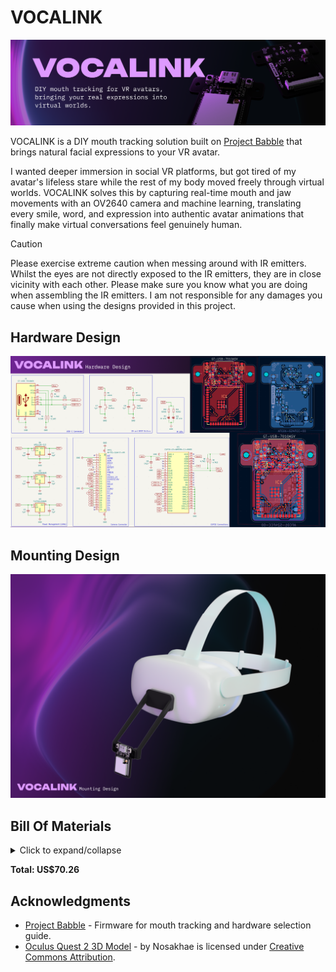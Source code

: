 # VOCALINK
![vocalink-banner.png](assets/vocalink-banner.png)

VOCALINK is a DIY mouth tracking solution built on [Project Babble](https://github.com/Project-Babble/ProjectBabble) that brings natural facial expressions to your VR avatar. 

I wanted deeper immersion in social VR platforms, but got tired of my avatar's lifeless stare while the rest of my body moved freely through virtual worlds. VOCALINK solves this by capturing real-time mouth and jaw movements with an OV2640 camera and machine learning, translating every smile, word, and expression into authentic avatar animations that finally make virtual conversations feel genuinely human.

> [!CAUTION]
> Please exercise extreme caution when messing around with IR emitters. Whilst the eyes are not directly exposed to the IR emitters, they are in close vicinity with each other. Please make sure you know what you are doing when assembling the IR emitters. I am not responsible for any damages you cause when using the designs provided in this project. 

## Hardware Design
![vocalink-hardware-design.png](assets/vocalink-hardware-design.png)

## Mounting Design
![vocalink-mounting-design.png](assets/vocalink-mounting-design.png)

## Bill Of Materials
<details>
<summary>Click to expand/collapse</summary>

| Part #                      | LCSC #   | Order Quantity | Unit Price (USD) | Ext. Price (USD) | Link                                                                                                                             |
|-----------------------------|----------|----------------|------------------|------------------|----------------------------------------------------------------------------------------------------------------------------------|
| UMK107AB7105KA-T            | C105174  | 50             | 0.0181           | 0.91             | https://lcsc.com/product-detail/multilayer-ceramic-capacitors-mlcc-smd-smt_taiyo-yuden-umk107ab7105ka-t_C105174.html             |
| CL31B106KBHNNNE             | C89632   | 10             | 0.0629           | 0.63             | https://lcsc.com/product-detail/multilayer-ceramic-capacitors-mlcc-smd-smt_samsung-electro-mechanics-cl31b106kbhnnne_C89632.html |
| XL-3216HIRC-850             | C965891  | 20             | 0.0283           | 0.57             | https://lcsc.com/product-detail/infrared-led-emitters_xinglight-xl-3216hirc-850_C965891.html                                     |
| AFC01-S24FCC-00             | C262276  | 5              | 0.1124           | 0.56             | https://lcsc.com/product-detail/ffc-fpc-flat-flexible-connector-assemblies_jushuo-afc01-s24fcc-00_C262276.html                   |
| ESP32-S3-WROOM-1U-N8R8      | C2980300 | 1              | 5.5182           | 5.52             | https://lcsc.com/product-detail/wifi-modules_espressif-esp32-s3-wroom-1u-n8r8_C2980300.html                                      |
| GT-USB-7010ASV              | C2988369 | 5              | 0.0805           | 0.40             | https://lcsc.com/product-detail/usb-connectors_g-switch-gt-usb-7010asv_C2988369.html                                             |
| 0603WAF1501T5E              | C22843   | 100            | 0.0011           | 0.11             | https://lcsc.com/product-detail/chip-resistor-surface-mount_uni-royal-0603waf1501t5e_C22843.html                                 |
| RC0603FR-0722RL             | C107701  | 100            | 0.0012           | 0.12             | https://lcsc.com/product-detail/chip-resistor-surface-mount_yageo-rc0603fr-0722rl_C107701.html                                   |
| FRC0603F5101TS              | C2907044 | 100            | 0.0010           | 0.10             | https://lcsc.com/product-detail/chip-resistor-surface-mount_fojan-frc0603f5101ts_C2907044.html                                   |
| RC0603FR-0710KL             | C98220   | 100            | 0.0011           | 0.11             | https://lcsc.com/product-detail/chip-resistor-surface-mount_yageo-rc0603fr-0710kl_C98220.html                                    |
| RC0603FR-074K7L             | C99782   | 100            | 0.0011           | 0.11             | https://lcsc.com/product-detail/chip-resistor-surface-mount_yageo-rc0603fr-074k7l_C99782.html                                    |
| RC0603FR-07620RL            | C137695  | 100            | 0.0012           | 0.12             | https://lcsc.com/product-detail/chip-resistor-surface-mount_yageo-rc0603fr-07620rl_C137695.html                                  |
| TS-1088-AR02016             | C720477  | 10             | 0.0412           | 0.41             | https://lcsc.com/product-detail/tactile-switches_xunpu-ts-1088-ar02016_C720477.html                                              |
| AP2112K-3.3TRG1             | C51118   | 5              | 0.1091           | 0.55             | https://lcsc.com/product-detail/voltage-regulators-linear-low-drop-out-ldo-regulators_diodes-ap2112k-3-3trg1_C51118.html         |
| TLV70228DBVR                | C183080  | 5              | 0.1024           | 0.51             | https://lcsc.com/product-detail/voltage-regulators-linear-low-drop-out-ldo-regulators_ti-tlv70228dbvr_C183080.html               |
| TLV70212DBVR                | C81462   | 5              | 0.1154           | 0.58             | https://lcsc.com/product-detail/voltage-regulators-linear-low-drop-out-ldo-regulators_ti-tlv70212dbvr_C81462.html                |
| OV2640 Night Vision         | N/A      | 1              | 1                | 0                | https://www.aliexpress.com/item/1005003040149873.html                                                                            |
|                             |          |                |                  |                  |                                                                                                                                  |
| LCSC Components             |          | US$15.92       |                  |                  |                                                                                                                                  |
| LCSC Shipping               |          | US$9.34        |                  |                  |                                                                                                                                  |
| Economic PCBA - Front Layer | A$50.54  | ~US$33         |                  |                  |                                                                                                                                  |
| JLCPCB Shipping             | A$16.86  | ~US$11         |                  |                  |                                                                                                                                  |
</details>

**Total: US$70.26**

## Acknowledgments
- [Project Babble](https://github.com/Project-Babble/ProjectBabble) - Firmware for mouth tracking and hardware selection guide.
- [Oculus Quest 2 3D Model](https://skfb.ly/otI9p) - by Nosakhae is licensed under [Creative Commons Attribution](http://creativecommons.org/licenses/by/4.0/).
